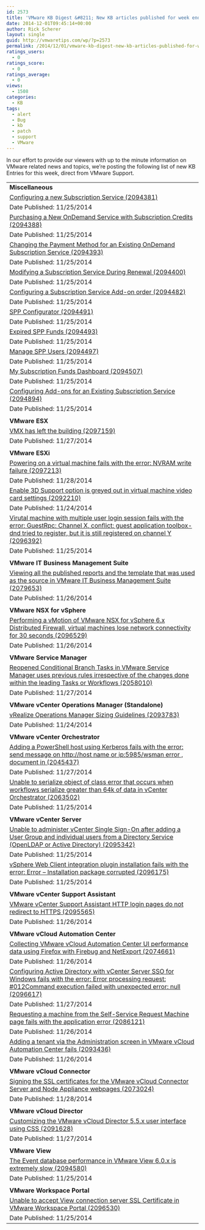 ```yaml
---
id: 2573
title: 'VMware KB Digest &#8211; New KB articles published for week ending 11/29/14'
date: 2014-12-01T09:45:14+00:00
author: Rick Scherer
layout: single
guid: http://vmwaretips.com/wp/?p=2573
permalink: /2014/12/01/vmware-kb-digest-new-kb-articles-published-for-week-ending-112914/
ratings_users:
  - 0
ratings_score:
  - 0
ratings_average:
  - 0
views:
  - 1508
categories:
  - KB
tags:
  - alert
  - Bug
  - kb
  - patch
  - support
  - VMware
---
```

In our effort to provide our viewers with up to the minute information on VMware related news and topics, we&#8217;re posting the following list of new KB Entries for this week, direct from VMware Support.

<!--more-->

<table border="0" cellspacing="0" cellpadding="0">
  <tr>
    <td valign="top" width="727">
      <strong>Miscellaneous</strong>
    </td>
  </tr>
  
  <tr>
    <td valign="top" width="727">
      <a href="http://vmw.re/1rN2XVU">Configuring a new Subscription Service (2094381)</a>
    </td>
  </tr>
  
  <tr>
    <td valign="top" width="727">
      Date Published: 11/25/2014
    </td>
  </tr>
  
  <tr>
    <td valign="top" width="727">
      <a href="http://vmw.re/11JqZEO">Purchasing a New OnDemand Service with Subscription Credits (2094388)</a>
    </td>
  </tr>
  
  <tr>
    <td valign="top" width="727">
      Date Published: 11/25/2014
    </td>
  </tr>
  
  <tr>
    <td valign="top" width="727">
      <a href="http://vmw.re/11JqZEQ">Changing the Payment Method for an Existing OnDemand Subscription Service (2094393)</a>
    </td>
  </tr>
  
  <tr>
    <td valign="top" width="727">
      Date Published: 11/25/2014
    </td>
  </tr>
  
  <tr>
    <td valign="top" width="727">
      <a href="http://vmw.re/1rN2ZgF">Modifying a Subscription Service During Renewal (2094400)</a>
    </td>
  </tr>
  
  <tr>
    <td valign="top" width="727">
      Date Published: 11/25/2014
    </td>
  </tr>
  
  <tr>
    <td valign="top" width="727">
      <a href="http://vmw.re/11JqZEW">Configuring a Subscription Service Add-on order (2094482)</a>
    </td>
  </tr>
  
  <tr>
    <td valign="top" width="727">
      Date Published: 11/25/2014
    </td>
  </tr>
  
  <tr>
    <td valign="top" width="727">
      <a href="http://vmw.re/11JqZos">SPP Configurator (2094491)</a>
    </td>
  </tr>
  
  <tr>
    <td valign="top" width="727">
      Date Published: 11/25/2014
    </td>
  </tr>
  
  <tr>
    <td valign="top" width="727">
      <a href="http://vmw.re/11JqYkp">Expired SPP Funds (2094493)</a>
    </td>
  </tr>
  
  <tr>
    <td valign="top" width="727">
      Date Published: 11/25/2014
    </td>
  </tr>
  
  <tr>
    <td valign="top" width="727">
      <a href="http://vmw.re/1rN2YcD">Manage SPP Users (2094497)</a>
    </td>
  </tr>
  
  <tr>
    <td valign="top" width="727">
      Date Published: 11/25/2014
    </td>
  </tr>
  
  <tr>
    <td valign="top" width="727">
      <a href="http://vmw.re/1rN3183">My Subscription Funds Dashboard (2094507)</a>
    </td>
  </tr>
  
  <tr>
    <td valign="top" width="727">
      Date Published: 11/25/2014
    </td>
  </tr>
  
  <tr>
    <td valign="top" width="727">
      <a href="http://vmw.re/1rN3185">Configuring Add-ons for an Existing Subscription Service (2094894)</a>
    </td>
  </tr>
  
  <tr>
    <td valign="top" width="727">
      Date Published: 11/25/2014
    </td>
  </tr>
  
  <tr>
    <td valign="top" width="727">
    </td>
  </tr>
  
  <tr>
    <td valign="top" width="727">
      <strong>VMware ESX</strong>
    </td>
  </tr>
  
  <tr>
    <td valign="top" width="727">
      <a href="http://vmw.re/11JqZVo">VMX has left the building (2097159)</a>
    </td>
  </tr>
  
  <tr>
    <td valign="top" width="727">
      Date Published: 11/27/2014
    </td>
  </tr>
  
  <tr>
    <td valign="top" width="727">
    </td>
  </tr>
  
  <tr>
    <td valign="top" width="727">
      <strong>VMware ESXi</strong>
    </td>
  </tr>
  
  <tr>
    <td valign="top" width="727">
      <a href="http://vmw.re/11JqZVq">Powering on a virtual machine fails with the error: NVRAM write failure (2097213)</a>
    </td>
  </tr>
  
  <tr>
    <td valign="top" width="727">
      Date Published: 11/28/2014
    </td>
  </tr>
  
  <tr>
    <td valign="top" width="727">
      <a href="http://vmw.re/1rN2ZNr">Enable 3D Support option is greyed out in virtual machine video card settings (2092210)</a>
    </td>
  </tr>
  
  <tr>
    <td valign="top" width="727">
      Date Published: 11/24/2014
    </td>
  </tr>
  
  <tr>
    <td valign="top" width="727">
      <a href="http://vmw.re/1rN2ZNv">Virutal machine with multiple user login session fails with the error: GuestRpc: Channel X, conflict: guest application toolbox-dnd tried to register, but it is still registered on channel Y (2096392)</a>
    </td>
  </tr>
  
  <tr>
    <td valign="top" width="727">
      Date Published: 11/25/2014
    </td>
  </tr>
  
  <tr>
    <td valign="top" width="727">
    </td>
  </tr>
  
  <tr>
    <td valign="top" width="727">
      <strong>VMware IT Business Management Suite</strong>
    </td>
  </tr>
  
  <tr>
    <td valign="top" width="727">
      <a href="http://vmw.re/1rN31oC">Viewing all the published reports and the template that was used as the source in VMware IT Business Management Suite (2079653)</a>
    </td>
  </tr>
  
  <tr>
    <td valign="top" width="727">
      Date Published: 11/26/2014
    </td>
  </tr>
  
  <tr>
    <td valign="top" width="727">
    </td>
  </tr>
  
  <tr>
    <td valign="top" width="727">
      <strong>VMware NSX for vSphere</strong>
    </td>
  </tr>
  
  <tr>
    <td valign="top" width="727">
      <a href="http://vmw.re/1rN31oE">Performing a vMotion of VMware NSX for vSphere 6.x Distributed Firewall, virtual machines lose network connectivity for 30 seconds (2096529)</a>
    </td>
  </tr>
  
  <tr>
    <td valign="top" width="727">
      Date Published: 11/26/2014
    </td>
  </tr>
  
  <tr>
    <td valign="top" width="727">
    </td>
  </tr>
  
  <tr>
    <td valign="top" width="727">
      <strong>VMware Service Manager</strong>
    </td>
  </tr>
  
  <tr>
    <td valign="top" width="727">
      <a href="http://vmw.re/11JqYAM">Reopened Conditional Branch Tasks in VMware Service Manager uses previous rules irrespective of the changes done within the leading Tasks or Workflows (2058010)</a>
    </td>
  </tr>
  
  <tr>
    <td valign="top" width="727">
      Date Published: 11/27/2014
    </td>
  </tr>
  
  <tr>
    <td valign="top" width="727">
    </td>
  </tr>
  
  <tr>
    <td valign="top" width="727">
      <strong>VMware vCenter Operations Manager (Standalone)</strong>
    </td>
  </tr>
  
  <tr>
    <td valign="top" width="727">
      <a href="http://vmw.re/1rN2ZND">vRealize Operations Manager Sizing Guidelines (2093783)</a>
    </td>
  </tr>
  
  <tr>
    <td valign="top" width="727">
      Date Published: 11/24/2014
    </td>
  </tr>
  
  <tr>
    <td valign="top" width="727">
    </td>
  </tr>
  
  <tr>
    <td valign="top" width="727">
      <strong>VMware vCenter Orchestrator</strong>
    </td>
  </tr>
  
  <tr>
    <td valign="top" width="727">
      <a href="http://vmw.re/11JqYAQ">Adding a PowerShell host using Kerberos fails with the error: send message on http://host name or ip:5985/wsman error , document in <?xml version=”1.0? encoding=”UTF-8??> (2045437)</a>
    </td>
  </tr>
  
  <tr>
    <td valign="top" width="727">
      Date Published: 11/27/2014
    </td>
  </tr>
  
  <tr>
    <td valign="top" width="727">
      <a href="http://vmw.re/1rN303Z">Unable to serialize object of class error that occurs when workflows serialize greater than 64k of data in vCenter Orchestrator (2063502)</a>
    </td>
  </tr>
  
  <tr>
    <td valign="top" width="727">
      Date Published: 11/25/2014
    </td>
  </tr>
  
  <tr>
    <td valign="top" width="727">
    </td>
  </tr>
  
  <tr>
    <td valign="top" width="727">
      <strong>VMware vCenter Server</strong>
    </td>
  </tr>
  
  <tr>
    <td valign="top" width="727">
      <a href="http://vmw.re/11JqYAS">Unable to administer vCenter Single Sign-On after adding a User Group and individual users from a Directory Service (OpenLDAP or Active Directory) (2095342)</a>
    </td>
  </tr>
  
  <tr>
    <td valign="top" width="727">
      Date Published: 11/25/2014
    </td>
  </tr>
  
  <tr>
    <td valign="top" width="727">
      <a href="http://vmw.re/1rN31oM">vSphere Web Client integration plugin installation fails with the error: Error – Installation package corrupted (2096175)</a>
    </td>
  </tr>
  
  <tr>
    <td valign="top" width="727">
      Date Published: 11/25/2014
    </td>
  </tr>
  
  <tr>
    <td valign="top" width="727">
    </td>
  </tr>
  
  <tr>
    <td valign="top" width="727">
      <strong>VMware vCenter Support Assistant</strong>
    </td>
  </tr>
  
  <tr>
    <td valign="top" width="727">
      <a href="http://vmw.re/11JqYko">VMware vCenter Support Assistant HTTP login pages do not redirect to HTTPS (2095565)</a>
    </td>
  </tr>
  
  <tr>
    <td valign="top" width="727">
      Date Published: 11/26/2014
    </td>
  </tr>
  
  <tr>
    <td valign="top" width="727">
    </td>
  </tr>
  
  <tr>
    <td valign="top" width="727">
      <strong>VMware vCloud Automation Center</strong>
    </td>
  </tr>
  
  <tr>
    <td valign="top" width="727">
      <a href="http://vmw.re/1rN304c">Collecting VMware vCloud Automation Center UI performance data using Firefox with Firebug and NetExport (2074661)</a>
    </td>
  </tr>
  
  <tr>
    <td valign="top" width="727">
      Date Published: 11/26/2014
    </td>
  </tr>
  
  <tr>
    <td valign="top" width="727">
      <a href="http://vmw.re/11JqYB0">Configuring Active Directory with vCenter Server SSO for Windows fails with the error: Error processing request: #012Command execution failed with unexpected error: null (2096617)</a>
    </td>
  </tr>
  
  <tr>
    <td valign="top" width="727">
      Date Published: 11/27/2014
    </td>
  </tr>
  
  <tr>
    <td valign="top" width="727">
      <a href="http://vmw.re/1rN31F8">Requesting a machine from the Self-Service Request Machine page fails with the application error (2086121)</a>
    </td>
  </tr>
  
  <tr>
    <td valign="top" width="727">
      Date Published: 11/26/2014
    </td>
  </tr>
  
  <tr>
    <td valign="top" width="727">
      <a href="http://vmw.re/11Jr1wq">Adding a tenant via the Administration screen in VMware vCloud Automation Center fails (2093436)</a>
    </td>
  </tr>
  
  <tr>
    <td valign="top" width="727">
      Date Published: 11/26/2014
    </td>
  </tr>
  
  <tr>
    <td valign="top" width="727">
    </td>
  </tr>
  
  <tr>
    <td valign="top" width="727">
      <strong>VMware vCloud Connector</strong>
    </td>
  </tr>
  
  <tr>
    <td valign="top" width="727">
      <a href="http://vmw.re/1rN30kC">Signing the SSL certificates for the VMware vCloud Connector Server and Node Appliance webpages (2073024)</a>
    </td>
  </tr>
  
  <tr>
    <td valign="top" width="727">
      Date Published: 11/28/2014
    </td>
  </tr>
  
  <tr>
    <td valign="top" width="727">
    </td>
  </tr>
  
  <tr>
    <td valign="top" width="727">
      <strong>VMware vCloud Director</strong>
    </td>
  </tr>
  
  <tr>
    <td valign="top" width="727">
      <a href="http://vmw.re/11Jr1wu">Customizing the VMware vCloud Director 5.5.x user interface using CSS (2091628)</a>
    </td>
  </tr>
  
  <tr>
    <td valign="top" width="727">
      Date Published: 11/27/2014
    </td>
  </tr>
  
  <tr>
    <td valign="top" width="727">
    </td>
  </tr>
  
  <tr>
    <td valign="top" width="727">
      <strong>VMware View</strong>
    </td>
  </tr>
  
  <tr>
    <td valign="top" width="727">
      <a href="http://vmw.re/1rN30B3">The Event database performance in VMware View 6.0.x is extremely slow (2094580)</a>
    </td>
  </tr>
  
  <tr>
    <td valign="top" width="727">
      Date Published: 11/25/2014
    </td>
  </tr>
  
  <tr>
    <td valign="top" width="727">
    </td>
  </tr>
  
  <tr>
    <td valign="top" width="727">
      <strong>VMware Workspace Portal</strong>
    </td>
  </tr>
  
  <tr>
    <td valign="top" width="727">
      <a href="http://vmw.re/1rN30Bb">Unable to accept View connection server SSL Certificate in VMware Workspace Portal (2096530)</a>
    </td>
  </tr>
  
  <tr>
    <td valign="top" width="727">
      Date Published: 11/25/2014
    </td>
  </tr>
</table>

<div class="feedflare">
</div>